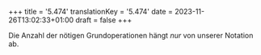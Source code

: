 +++
title = '5.474'
translationKey = '5.474'
date = 2023-11-26T13:02:33+01:00
draft = false
+++

Die Anzahl der nötigen Grundoperationen hängt <em class="germph">nur</em> von unserer Notation ab.
